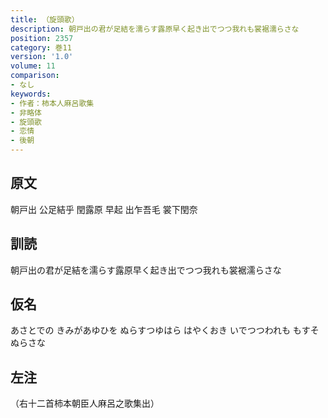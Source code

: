 ```yaml
---
title: （旋頭歌）
description: 朝戸出の君が足結を濡らす露原早く起き出でつつ我れも裳裾濡らさな
position: 2357
category: 巻11
version: '1.0'
volume: 11
comparison:
- なし
keywords:
- 作者：柿本人麻呂歌集
- 非略体
- 旋頭歌
- 恋情
- 後朝
---
```


## 原文

朝戸出 公足結乎 閏露原 早起 出乍吾毛 裳下閏奈

## 訓読

朝戸出の君が足結を濡らす露原早く起き出でつつ我れも裳裾濡らさな

## 仮名

あさとでの きみがあゆひを ぬらすつゆはら はやくおき いでつつわれも もすそぬらさな

## 左注

（右十二首柿本朝臣人麻呂之歌集出）
